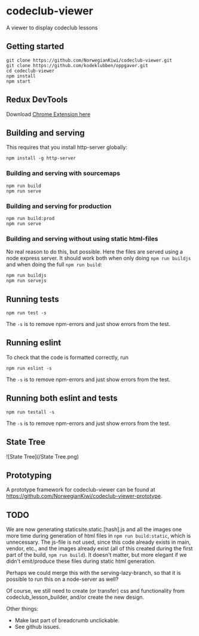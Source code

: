 # codeclub-viewer
A viewer to display codeclub lessons

## Getting started
```
git clone https://github.com/NorwegianKiwi/codeclub-viewer.git
git clone https://github.com/kodeklubben/oppgaver.git
cd codeclub-viewer
npm install
npm start
```
## Redux DevTools
Download [Chrome Extension here](https://chrome.google.com/webstore/detail/redux-devtools/lmhkpmbekcpmknklioeibfkpmmfibljd)

## Building and serving
This requires that you install http-server globally:
```
npm install -g http-server
```

### Building and serving with sourcemaps
```
npm run build
npm run serve
```

### Building and serving for production
```
npm run build:prod
npm run serve
```

### Building and serving without using static html-files
No real reason to do this, but possible. Here the files are served using a node express server.
It should work both when only doing `npm run buildjs` and when doing the full `npm run build`:
```
npm run buildjs
npm run servejs
```

## Running tests
```
npm run test -s
```
The `-s` is to remove npm-errors and just show errors from the test.

## Running eslint
To check that the code is formatted correctly, run
```
npm run eslint -s
```
The `-s` is to remove npm-errors and just show errors from the test.

## Running both eslint and tests
```
npm run testall -s
```
The `-s` is to remove npm-errors and just show errors from the test.

## State Tree
![State Tree](/State Tree.png)

## Prototyping
A prototype framework for codeclub-viewer can be found at https://github.com/NorwegianKiwi/codeclub-viewer-prototype.

## TODO
We are now generating staticsite.static.[hash].js and all the images one more time during generation
of html files in `npm run build:static`, which is unnecessary. The js-file is not used, since this code
already exists in main, vendor, etc., and the images already exist (all of this created during the first
part of the build, `npm run build`).
It doesn't matter, but more elegant if we didn't emit/produce these files during static html generation.

Perhaps we could merge this with the serving-lazy-branch, so that it is possible to run this on a node-server as well?

Of course, we still need to create (or transfer) css and functionality from codeclub_lesson_builder, and/or
create the new design.

Other things:
* Make last part of breadcrumb unclickable.
* See github issues.
